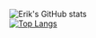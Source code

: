 ![Erik's GitHub stats](https://github-readme-stats.vercel.app/api?username=erikmelton&count_private=true&show_icons=true&theme=radical)
<br>
[![Top Langs](https://github-readme-stats.vercel.app/api/top-langs/?username=erikmelton)](https://github.com/anuraghazra/github-readme-stats&layout=compact&theme=radical)
